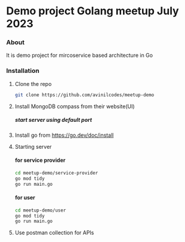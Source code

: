 # Demo project Golang meetup July 2023

### About
It is demo project for mircoservice based architecture in Go

### Installation


1. Clone the repo
   ```sh
   git clone https://github.com/avinilcodes/meetup-demo
   ```
2. Install MongoDB compass from their website(UI)
    ##### start server using default port

3. Install go from https://go.dev/doc/install

4. Starting server
    #### for service provider
    ```sh
    cd meetup-demo/service-provider
    go mod tidy
    go run main.go
    ```

    #### for user
    ```sh
    cd meetup-demo/user
    go mod tidy
    go run main.go
    ```
    
5. Use postman collection for APIs
